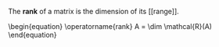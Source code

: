 The **rank** of a matrix is the dimension of its [[range]].

\begin{equation}
\operatorname{rank} A = \dim \mathcal{R}(A)
\end{equation}